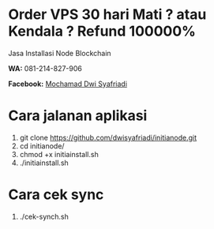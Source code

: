 # Order VPS 30 hari Mati ? atau Kendala ? Refund 100000%

Jasa Installasi Node Blockchain

**WA:** 081-214-827-906

**Facebook:** [Mochamad Dwi Syafriadi](https://www.facebook.com/dwisyafriadi)


# Cara jalanan aplikasi
1. git clone https://github.com/dwisyafriadi/initianode.git
2. cd initianode/
3. chmod +x initiainstall.sh
4. ./initiainstall.sh

# Cara cek sync
1. ./cek-synch.sh
